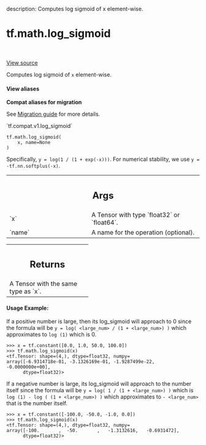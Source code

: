 description: Computes log sigmoid of x element-wise.

<div itemscope itemtype="http://developers.google.com/ReferenceObject">
<meta itemprop="name" content="tf.math.log_sigmoid" />
<meta itemprop="path" content="Stable" />
</div>

# tf.math.log_sigmoid

<!-- Insert buttons and diff -->

<table class="tfo-notebook-buttons tfo-api nocontent" align="left">

</table>

<a target="_blank" class="external" href="/code/stable/tensorflow/python/ops/math_ops.py">View source</a>



Computes log sigmoid of `x` element-wise.


<section class="expandable">
  <h4 class="showalways">View aliases</h4>
  <p>
<b>Compat aliases for migration</b>
<p>See
<a href="https://www.tensorflow.org/guide/migrate">Migration guide</a> for
more details.</p>
<p>`tf.compat.v1.log_sigmoid`</p>
</p>
</section>

<pre class="devsite-click-to-copy prettyprint lang-py tfo-signature-link">
<code>tf.math.log_sigmoid(
    x, name=None
)
</code></pre>



<!-- Placeholder for "Used in" -->

Specifically, `y = log(1 / (1 + exp(-x)))`.  For numerical stability,
we use `y = -tf.nn.softplus(-x)`.

<!-- Tabular view -->
 <table class="responsive fixed orange">
<colgroup><col width="214px"><col></colgroup>
<tr><th colspan="2"><h2 class="add-link">Args</h2></th></tr>

<tr>
<td>
`x`<a id="x"></a>
</td>
<td>
A Tensor with type `float32` or `float64`.
</td>
</tr><tr>
<td>
`name`<a id="name"></a>
</td>
<td>
A name for the operation (optional).
</td>
</tr>
</table>



<!-- Tabular view -->
 <table class="responsive fixed orange">
<colgroup><col width="214px"><col></colgroup>
<tr><th colspan="2"><h2 class="add-link">Returns</h2></th></tr>
<tr class="alt">
<td colspan="2">
A Tensor with the same type as `x`.
</td>
</tr>

</table>



#### Usage Example:



If a positive number is large, then its log_sigmoid will approach to 0 since
the formula will be `y = log( <large_num> / (1 + <large_num>) )` which
approximates to `log (1)` which is 0.

```
>>> x = tf.constant([0.0, 1.0, 50.0, 100.0])
>>> tf.math.log_sigmoid(x)
<tf.Tensor: shape=(4,), dtype=float32, numpy=
array([-6.9314718e-01, -3.1326169e-01, -1.9287499e-22, -0.0000000e+00],
      dtype=float32)>
```

If a negative number is large, its log_sigmoid will approach to the number
itself since the formula will be `y = log( 1 / (1 + <large_num>) )` which is
`log (1) - log ( (1 + <large_num>) )` which approximates to `- <large_num>`
that is the number itself.

```
>>> x = tf.constant([-100.0, -50.0, -1.0, 0.0])
>>> tf.math.log_sigmoid(x)
<tf.Tensor: shape=(4,), dtype=float32, numpy=
array([-100.       ,  -50.       ,   -1.3132616,   -0.6931472],
      dtype=float32)>
```